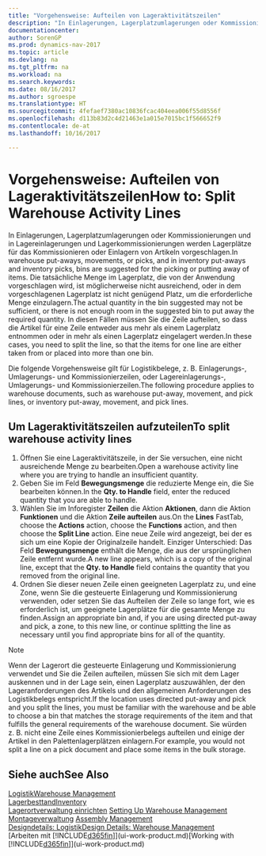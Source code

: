 ```yaml
---
title: "Vorgehensweise: Aufteilen von Lageraktivitätszeilen"
description: "In Einlagerungen, Lagerplatzumlagerungen oder Kommissionierungen und in Lagereinlagerungen und Lagerkommissionierungen werden Lagerplätze für das Kommissionieren oder Einlagern von Artikeln vorgeschlagen. Die tatsächliche Menge im Lagerplatz, die von der Anwendung vorgeschlagen wird, ist möglicherweise nicht ausreichend, oder in dem vorgeschlagenen Lagerplatz ist nicht genügend Platz, um die erforderliche Menge einzulagern. In diesen Fällen müssen Sie die Zeile aufteilen, so dass die Artikel für eine Zeile entweder aus mehr als einem Lagerplatz entnommen oder in mehr als einen Lagerplatz eingelagert werden."
documentationcenter: 
author: SorenGP
ms.prod: dynamics-nav-2017
ms.topic: article
ms.devlang: na
ms.tgt_pltfrm: na
ms.workload: na
ms.search.keywords: 
ms.date: 08/16/2017
ms.author: sgroespe
ms.translationtype: HT
ms.sourcegitcommit: 4fefaef7380ac10836fcac404eea006f55d8556f
ms.openlocfilehash: d113b83d2c4d21463e1a015e7015bc1f566652f9
ms.contentlocale: de-at
ms.lasthandoff: 10/16/2017

---
```

# <a name="how-to-split-warehouse-activity-lines"></a><span data-ttu-id="0bd2d-105">Vorgehensweise: Aufteilen von Lageraktivitätszeilen</span><span class="sxs-lookup"><span data-stu-id="0bd2d-105">How to: Split Warehouse Activity Lines</span></span>
<span data-ttu-id="0bd2d-106">In Einlagerungen, Lagerplatzumlagerungen oder Kommissionierungen und in Lagereinlagerungen und Lagerkommissionierungen werden Lagerplätze für das Kommissionieren oder Einlagern von Artikeln vorgeschlagen.</span><span class="sxs-lookup"><span data-stu-id="0bd2d-106">In warehouse put-aways, movements, or picks, and in inventory put-aways and inventory picks, bins are suggested for the picking or putting away of items.</span></span> <span data-ttu-id="0bd2d-107">Die tatsächliche Menge im Lagerplatz, die von der Anwendung vorgeschlagen wird, ist möglicherweise nicht ausreichend, oder in dem vorgeschlagenen Lagerplatz ist nicht genügend Platz, um die erforderliche Menge einzulagern.</span><span class="sxs-lookup"><span data-stu-id="0bd2d-107">The actual quantity in the bin suggested may not be sufficient, or there is not enough room in the suggested bin to put away the required quantity.</span></span> <span data-ttu-id="0bd2d-108">In diesen Fällen müssen Sie die Zeile aufteilen, so dass die Artikel für eine Zeile entweder aus mehr als einem Lagerplatz entnommen oder in mehr als einen Lagerplatz eingelagert werden.</span><span class="sxs-lookup"><span data-stu-id="0bd2d-108">In these cases, you need to split the line, so that the items for one line are either taken from or placed into more than one bin.</span></span>  

<span data-ttu-id="0bd2d-109">Die folgende Vorgehensweise gilt für Logistikbelege, z. B. Einlagerungs-, Umlagerungs- und Kommissionierzeilen, oder Lagereinlagerungs-, Umlagerungs- und Kommissionierzeilen.</span><span class="sxs-lookup"><span data-stu-id="0bd2d-109">The following procedure applies to warehouse documents, such as warehouse put-away, movement, and pick lines, or inventory put-away, movement, and pick lines.</span></span>  

## <a name="to-split-warehouse-activity-lines"></a><span data-ttu-id="0bd2d-110">Um Lageraktivitätszeilen aufzuteilen</span><span class="sxs-lookup"><span data-stu-id="0bd2d-110">To split warehouse activity lines</span></span>  
1.  <span data-ttu-id="0bd2d-111">Öffnen Sie eine Lageraktivitätszeile, in der Sie versuchen, eine nicht ausreichende Menge zu bearbeiten.</span><span class="sxs-lookup"><span data-stu-id="0bd2d-111">Open a warehouse activity line where you are trying to handle an insufficient quantity.</span></span>  
2.  <span data-ttu-id="0bd2d-112">Geben Sie im Feld **Bewegungsmenge** die reduzierte Menge ein, die Sie bearbeiten können.</span><span class="sxs-lookup"><span data-stu-id="0bd2d-112">In the **Qty. to Handle** field, enter the reduced quantity that you are able to handle.</span></span>  
3.  <span data-ttu-id="0bd2d-113">Wählen Sie im Inforegister **Zeilen** die Aktion **Aktionen**, dann die Aktion **Funktionen** und die Aktion **Zeile aufteilen** aus.</span><span class="sxs-lookup"><span data-stu-id="0bd2d-113">On the **Lines** FastTab, choose the **Actions** action, choose the **Functions** action, and then choose the **Split Line** action.</span></span> <span data-ttu-id="0bd2d-114">Eine neue Zeile wird angezeigt, bei der es sich um eine Kopie der Originalzeile handelt. Einziger Unterschied: Das Feld **Bewegungsmenge** enthält die Menge, die aus der ursprünglichen Zeile entfernt wurde.</span><span class="sxs-lookup"><span data-stu-id="0bd2d-114">A new line appears, which is a copy of the original line, except that the **Qty. to Handle** field contains the quantity that you removed from the original line.</span></span>  
4.  <span data-ttu-id="0bd2d-115">Ordnen Sie dieser neuen Zeile einen geeigneten Lagerplatz zu, und eine Zone, wenn Sie die gesteuerte Einlagerung und Kommissionierung verwenden, oder setzen Sie das Aufteilen der Zeile so lange fort, wie es erforderlich ist, um geeignete Lagerplätze für die gesamte Menge zu finden.</span><span class="sxs-lookup"><span data-stu-id="0bd2d-115">Assign an appropriate bin and, if you are using directed put-away and pick, a zone, to this new line, or continue splitting the line as necessary until you find appropriate bins for all of the quantity.</span></span>  

> [!NOTE]  
>  <span data-ttu-id="0bd2d-116">Wenn der Lagerort die gesteuerte Einlagerung und Kommissionierung verwendet und Sie die Zeilen aufteilen, müssen Sie sich mit dem Lager auskennen und in der Lage sein, einen Lagerplatz auszuwählen, der den Lageranforderungen des Artikels und den allgemeinen Anforderungen des Logistikbelegs entspricht.</span><span class="sxs-lookup"><span data-stu-id="0bd2d-116">If the location uses directed put-away and pick and you split the lines, you must be familiar with the warehouse and be able to choose a bin that matches the storage requirements of the item and that fulfills the general requirements of the warehouse document.</span></span> <span data-ttu-id="0bd2d-117">Sie würden z. B. nicht eine Zeile eines Kommissionierbelegs aufteilen und einige der Artikel in den Palettenlagerplätzen einlagern.</span><span class="sxs-lookup"><span data-stu-id="0bd2d-117">For example, you would not split a line on a pick document and place some items in the bulk storage.</span></span>  

## <a name="see-also"></a><span data-ttu-id="0bd2d-118">Siehe auch</span><span class="sxs-lookup"><span data-stu-id="0bd2d-118">See Also</span></span>  
[<span data-ttu-id="0bd2d-119">Logistik</span><span class="sxs-lookup"><span data-stu-id="0bd2d-119">Warehouse Management</span></span>](warehouse-manage-warehouse.md)  
[<span data-ttu-id="0bd2d-120">Lagerbesttand</span><span class="sxs-lookup"><span data-stu-id="0bd2d-120">Inventory</span></span>](inventory-manage-inventory.md)  
<span data-ttu-id="0bd2d-121">[Lagerortverwaltung einrichten](warehouse-setup-warehouse.md)   </span><span class="sxs-lookup"><span data-stu-id="0bd2d-121">[Setting Up Warehouse Management](warehouse-setup-warehouse.md)   </span></span>  
<span data-ttu-id="0bd2d-122">[Montageverwaltung](assembly-assemble-items.md)  </span><span class="sxs-lookup"><span data-stu-id="0bd2d-122">[Assembly Management](assembly-assemble-items.md)  </span></span>  
[<span data-ttu-id="0bd2d-123">Designdetails: Logistik</span><span class="sxs-lookup"><span data-stu-id="0bd2d-123">Design Details: Warehouse Management</span></span>](design-details-warehouse-management.md)  
<span data-ttu-id="0bd2d-124">[Arbeiten mit [!INCLUDE[d365fin](includes/d365fin_md.md)]](ui-work-product.md)</span><span class="sxs-lookup"><span data-stu-id="0bd2d-124">[Working with [!INCLUDE[d365fin](includes/d365fin_md.md)]](ui-work-product.md)</span></span>

